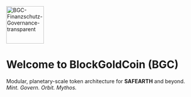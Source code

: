 </head>
<body>
  <div class="welcome-block">
   <img width="100" height="100" alt="BGC-Finanzschutz-Governance-transparent" src="https://github.com/user-attachments/assets/c6d1e0c1-cc87-430d-8dfc-0910a64068f8" />
    <div class="welcome-text">
      <h1>Welcome to <strong>BlockGoldCoin (BGC)</strong></h1>
      <p>
        Modular, planetary-scale token architecture for <strong>SAFEARTH</strong> and beyond.<br />
        <em>Mint. Govern. Orbit. Mythos.</em>
      </p>
    </div>
  </div>
</body>
</html>



<!--
**BlockGoldCoin/BlockGoldCoin** is a ✨ _special_ ✨ repository because its `README.md` (this file) appears on your GitHub profile.

Here are some ideas to get you started:

- 🔭 I’m currently working on ...
- 🌱 I’m currently learning ...
- 👯 I’m looking to collaborate on ...
- 🤔 I’m looking for help with ...
- 💬 Ask me about ...
- 📫 How to reach me: ...
- 😄 Pronouns: ...
- ⚡ Fun fact: ...
-->
